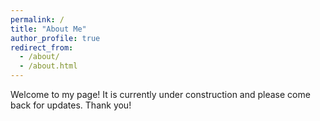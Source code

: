 ```yaml
---
permalink: /
title: "About Me"
author_profile: true
redirect_from: 
  - /about/
  - /about.html
---
```



Welcome to my page! It is currently under construction and please come back for updates. Thank you!

